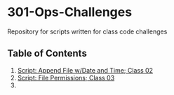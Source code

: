 # 301-Ops-Challenges
Repository for scripts written for class code challenges

## Table of Contents
1. [Script: Append File w/Date and Time; Class 02](https://github.com/ShayCrane/201_Ops_Challenges/blob/main/oc13.sh)
2. [Script: File Permissions; Class 03](https://github.com/ShayCrane/301-Ops-Challenges/blob/main/ops-301d5-challenge-02.sh)
3. 
